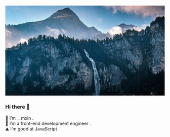 ![image](./background.jpeg)

### Hi there 👋

<!--
**mxin-d/mxin-d** is a ✨ _special_ ✨ repository because its `README.md` (this file) appears on your GitHub profile. -->

🔭 I’m __mxin . <br/>
🌱 I’m a front-end development engineer . <br/>
⛰ I’m good at JavaScript . <br/>
<!-- - 🤔 I’m looking for help with ...
- 💬 Ask me about ...
- 📫 How to reach me: ...
- 😄 Pronouns: ...
- ⚡ Fun fact: ... -->

